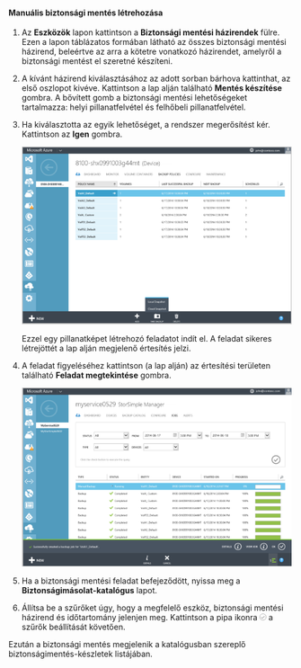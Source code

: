 
<!--author=SharS last changed: 9/15/15-->


#### Manuális biztonsági mentés létrehozása

1. Az **Eszközök** lapon kattintson a **Biztonsági mentési házirendek** fülre. Ezen a lapon táblázatos formában látható az összes biztonsági mentési házirend, beleértve az arra a kötetre vonatkozó házirendet, amelyről a biztonsági mentést el szeretné készíteni.

2. A kívánt házirend kiválasztásához az adott sorban bárhova kattinthat, az első oszlopot kivéve. Kattintson a lap alján található **Mentés készítése** gombra. A bővített gomb a biztonsági mentési lehetőségeket tartalmazza: helyi pillanatfelvétel és felhőbeli pillanatfelvétel. 

3. Ha kiválasztotta az egyik lehetőséget, a rendszer megerősítést kér. Kattintson az **Igen** gombra. 

    ![Manuális biztonsági mentés létrehozása](./media/storsimple-create-manual-backup/HCS_CreateManualBackup1-include.png)
 
    Ezzel egy pillanatképet létrehozó feladatot indít el. A feladat sikeres létrejöttét a lap alján megjelenő értesítés jelzi.

4. A feladat figyeléséhez kattintson (a lap alján) az értesítési területen található **Feladat megtekintése** gombra. 

    ![Manuális biztonsági mentés figyelése](./media/storsimple-create-manual-backup/HCS_CreateManualBackup2-include.png)

5. Ha a biztonsági mentési feladat befejeződött, nyissa meg a **Biztonságimásolat-katalógus** lapot.

6. Állítsa be a szűrőket úgy, hogy a megfelelő eszköz, biztonsági mentési házirend és időtartomány jelenjen meg. Kattintson a pipa ikonra ![pipa ikon](./media/storsimple-create-manual-backup/HCS_CheckIcon-include.png) a szűrők beállítását követően.

  Ezután a biztonsági mentés megjelenik a katalógusban szereplő biztonságimentés-készletek listájában.



<!--HONumber=Jun16_HO2-->


